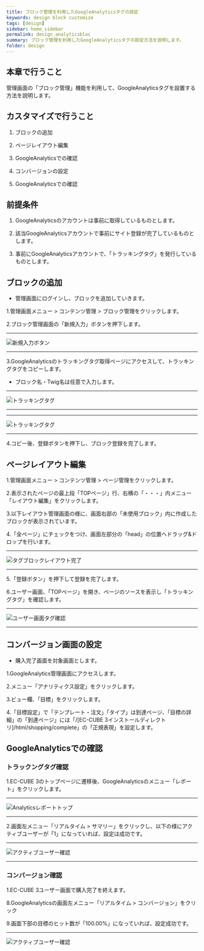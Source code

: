 ```yaml
---
title: ブロック管理を利用したGoogleAnalyticsタグの設定
keywords: design block customize
tags: [design]
sidebar: home_sidebar
permalink: design_analyticsbloc
summary: ブロック管理を利用したGoogleAnalyticsタグの設定方法を説明します。
folder: design
---
```


## 本章で行うこと

管理画面の「ブロック管理」機能を利用して、GoogleAnalyticsタグを設置する方法を説明します。

## カスタマイズで行うこと

1. ブロックの追加

1. ページレイアウト編集

1. GoogleAnalyticsでの確認

1. コンバージョンの設定

1. GoogleAnalyticsでの確認

## 前提条件

1. GoogleAnalyticsのアカウントは事前に取得しているものとします。

1. 該当GoogleAnalyticsアカウントで事前にサイト登録が完了しているものとします。

1. 事前にGoogleAnalyticsアカウントで、「トラッキングタグ」を発行しているものとします。

## ブロックの追加

- 管理画面にログインし、ブロックを追加していきます。

1.管理画面メニュー > コンテンツ管理 > ブロック管理をクリックします。

2.ブロック管理画面の「新規入力」ボタンを押下します。

---

![新規入力ボタン](images/design/cookbook2-view-block-insert.png)

---

3.GoogleAnalyticsのトラッキングタグ取得ページにアクセスして、トラッキングタグをコピーします。

- ブロック名・Twig名は任意で入力します。

---

![トラッキングタグ](images/design/cookbook2-view-tracking.png)

---

---

![トラッキングタグ](images/design/cookbook2-view-tracking-copy.png)

---

4.コピー後、登録ボタンを押下し、ブロック登録を完了します。

## ページレイアウト編集

1.管理画面メニュー > コンテンツ管理 > ページ管理をクリックします。

2.表示されたページの最上段「TOPページ」行、右横の「・・・」内メニュー「レイアウト編集」をクリックします。

3.以下レイアウト管理画面の様に、画面右部の「未使用ブロック」内に作成したブロックが表示されています。

4.「全ページ」にチェックをつけ、画面左部分の「head」の位置へドラッグ&ドロップを行います。

---

![タグブロックレイアウト完了](images/design/cookbook2-view-tracking-layout.png)

---

5.「登録ボタン」を押下して登録を完了します。

6.ユーザー画面、「TOPページ」を開き、ページのソースを表示し「トラッキングタグ」を確認します。

---

![ユーザー画面タグ確認](images/design/cookbook2-view-tracking-layout-front-head.png)

---

## コンバージョン画面の設定

- 購入完了画面を対象画面とします。

1.GoogleAnalytics管理画面にアクセスします。

2.メニュー「アナリティクス設定」をクリックします。

3.ビュー欄、「目標」をクリックします。

4.「目標設定」で「テンプレート・注文」「タイプ」は到達ページ、「目標の詳細」の「到達ページ」には「/[EC-CUBE 3インストールディレクトリ]/html/shopping/complete」の「正規表現」を設定します。

## GoogleAnalyticsでの確認

### トラックングタグ確認

1.EC-CUBE 3のトップページに遷移後、GoogleAnalyticsのメニュー「レポート」をクリックします。

---

![Analyticsレポートトップ](images/design/cookbook2-view-analytics-top.png)

---

2.画面左メニュー「リアルタイム > サマリー」をクリックし、以下の様にアクティブユーザーが「1」になっていれば、設定は成功です。

---

![アクティブユーザー確認](images/design/cookbook2-view-analytics-realtime-top.png)

---

### コンバージョン確認

1.EC-CUBE 3ユーザー画面で購入完了を終えます。

8.GoogleAnalyticsの画面左メニュー「リアルタイム > コンバージョン」をクリック

9.画面下部の目標のヒット数が「100.00%」になっていれば、設定成功です。

---

![アクティブユーザー確認](images/design/cookbook2-view-analytics-realtime-target.png)

